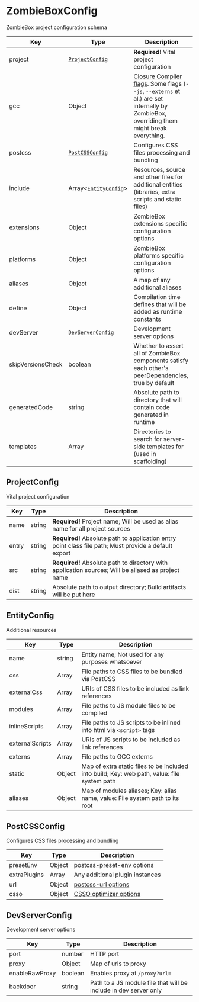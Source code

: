 <!--
This file was generated automatically from config/schema.js.
Do not edit it manually!
-->

# ZombieBoxConfig

ZombieBox project configuration schema

| Key | Type | Description | 
| --- | --- | --- |
| project | [`ProjectConfig`](#markdown-header-projectconfig) | **Required!** Vital project configuration |
| gcc | Object | [Closure Compiler flags](https://github.com/google/closure-compiler/wiki/Flags-and-Options). Some flags (`--js`, `--externs` et al.) are set internally by ZombieBox, overriding them might break everything. |
| postcss | [`PostCSSConfig`](#markdown-header-postcssconfig) | Configures CSS files processing and bundling |
| include | Array<[`EntityConfig`](#markdown-header-entityconfig)> | Resources, source and other files for additional entities (libraries, extra scripts and static files) |
| extensions | Object | ZombieBox extensions specific configuration options |
| platforms | Object | ZombieBox platforms specific configuration options |
| aliases | Object<string> | A map of any additional aliases |
| define | Object | Compilation time defines that will be added as runtime constants |
| devServer | [`DevServerConfig`](#markdown-header-devserverconfig) | Development server options |
| skipVersionsCheck | boolean | Whether to assert all of ZombieBox components satisfy each other's peerDependencies, true by default |
| generatedCode | string | Absolute path to directory that will contain code generated in runtime |
| templates | Array<string> | Directories to search for server-side templates for (used in scaffolding) |

## ProjectConfig

Vital project configuration

| Key | Type | Description | 
| --- | --- | --- |
| name | string | **Required!** Project name; Will be used as alias name for all project sources |
| entry | string | **Required!** Absolute path to application entry point class file path; Must provide a default export |
| src | string | **Required!** Absolute path to directory with application sources; Will be aliased as project name |
| dist | string | Absolute path to output directory; Build artifacts will be put here |


## EntityConfig

Additional resources

| Key | Type | Description | 
| --- | --- | --- |
| name | string | Entity name; Not used for any purposes whatsoever |
| css | Array<string> | File paths to CSS files to be bundled via PostCSS |
| externalCss | Array<string> | URIs of CSS files to be included as link references |
| modules | Array<string> | File paths to JS module files to be compiled |
| inlineScripts | Array<string> | File paths to JS scripts to be inlined into html via `<script>` tags |
| externalScripts | Array<string> | URIs of JS scripts to be included as link references |
| externs | Array<string> | File paths to GCC externs |
| static | Object<string> | Map of extra static files to be included into build; Key: web path, value: file system path |
| aliases | Object<string> | Map of modules aliases; Key: alias name, value: File system path to its root |


## PostCSSConfig

Configures CSS files processing and bundling

| Key | Type | Description | 
| --- | --- | --- |
| presetEnv | Object | [postcss-preset-env options](https://github.com/csstools/postcss-preset-env#options) |
| extraPlugins | Array | Any additional plugin instances |
| url | Object | [postcss-url options](https://github.com/postcss/postcss-url#options-combinations) |
| csso | Object | [CSSO optimizer options](https://github.com/css/csso#compressast-options) |


## DevServerConfig

Development server options

| Key | Type | Description | 
| --- | --- | --- |
| port | number | HTTP port |
| proxy | Object<string> | Map of urls to proxy |
| enableRawProxy | boolean | Enables proxy at `/proxy?url=` |
| backdoor | string | Path to a JS module file that will be include in dev server only |



